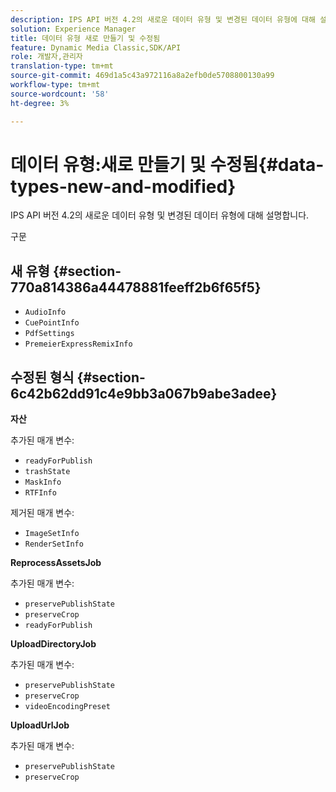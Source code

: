 ```yaml
---
description: IPS API 버전 4.2의 새로운 데이터 유형 및 변경된 데이터 유형에 대해 설명합니다.
solution: Experience Manager
title: 데이터 유형 새로 만들기 및 수정됨
feature: Dynamic Media Classic,SDK/API
role: 개발자,관리자
translation-type: tm+mt
source-git-commit: 469d1a5c43a972116a8a2efb0de5708800130a99
workflow-type: tm+mt
source-wordcount: '58'
ht-degree: 3%

---
```



# 데이터 유형:새로 만들기 및 수정됨{#data-types-new-and-modified}

IPS API 버전 4.2의 새로운 데이터 유형 및 변경된 데이터 유형에 대해 설명합니다.

구문

## 새 유형 {#section-770a814386a44478881feeff2b6f65f5}

* `AudioInfo`
* `CuePointInfo`
* `PdfSettings`
* `PremeierExpressRemixInfo`

## 수정된 형식 {#section-6c42b62dd91c4e9bb3a067b9abe3adee}

**자산**

추가된 매개 변수:

* `readyForPublish`
* `trashState`
* `MaskInfo`
* `RTFInfo`

제거된 매개 변수:

* `ImageSetInfo`
* `RenderSetInfo`

**ReprocessAssetsJob**

추가된 매개 변수:

* `preservePublishState`
* `preserveCrop`
* `readyForPublish`

**UploadDirectoryJob**

추가된 매개 변수:

* `preservePublishState`
* `preserveCrop`
* `videoEncodingPreset`

**UploadUrlJob**

추가된 매개 변수:

* `preservePublishState`
* `preserveCrop`

